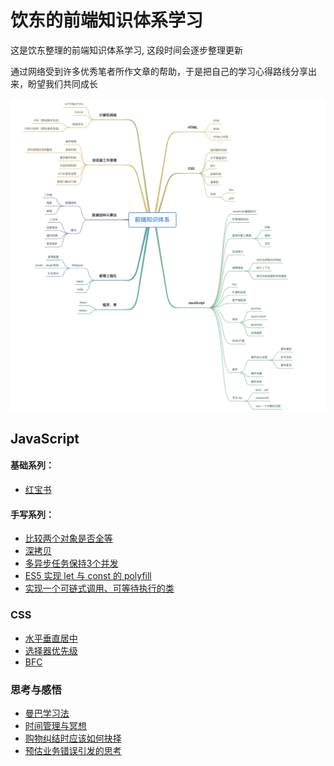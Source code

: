 # 饮东的前端知识体系学习

这是饮东整理的前端知识体系学习, 这段时间会逐步整理更新

通过网络受到许多优秀笔者所作文章的帮助，于是把自己的学习心得路线分享出来，盼望我们共同成长

![前段知识体系](./Source/前端知识体系.png)



## JavaScript

#### 基础系列：

* [红宝书](./JavaScript/红宝书)

#### 手写系列：

* [比较两个对象是否全等](./JavaScript/比较两个对象是否全等.md)
* [深拷贝](./JavaScript/深拷贝.md)
* [多异步任务保持3个并发](./JavaScript/多异步任务保持3个并发.md)
* [ES5 实现 let 与 const 的 polyfill](./JavaScript/ES5实现let与const.md)
* [实现一个可链式调用、可等待执行的类](./JavaScript/实现一个可链式调用、可等待执行的类.md)

### CSS

* [水平垂直居中](./CSS/水平垂直居中.md)
* [选择器优先级](./CSS/选择器优先级.md)
* [BFC](./CSS/BFC.md)

### 思考与感悟

* [曼巴学习法](./思考与感悟/曼巴学习法.md)
* [时间管理与冥想](./思考与感悟/时间管理与冥想.md)
* [购物纠结时应该如何抉择](./思考与感悟/购物纠结时应该如何抉择.md)
* [预估业务错误引发的思考](./思考与感悟/预估业务错误引发的思考.md)

